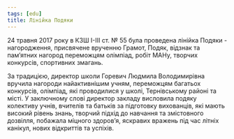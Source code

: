 ```yaml
---
tags: [edu]
title: Лінійка Подяки
---
```


24 травня 2017 року в КЗШ І-ІІІ ст. № 55 була проведена лінійка Подяки - нагородження, присвячене врученню Грамот, Подяк, відзнак та пам’ятних нагород переможцям олімпіад, робіт МАНу, творчих конкурсів, спортивних змагань.

За традицією, директор школи Горевич Людмила Володимирівна вручила нагороди найактивнішим учням, переможцям багатьох конкурсів, олімпіад, які проводилися у школі, Тернівському районі та місті. У заключному слові директор закладу висловила подяку колективу учнів, вчителів та батьків за підготовку вихованців, які мають високий рівень знань, творчий підхід до навчання та змістовного дозвілля, побажала міцного здоров’я, яскравих вражень під час літніх канікул, нових відкриттів та успіхів.

<slideshow id="72157681384668672"></slideshow>
